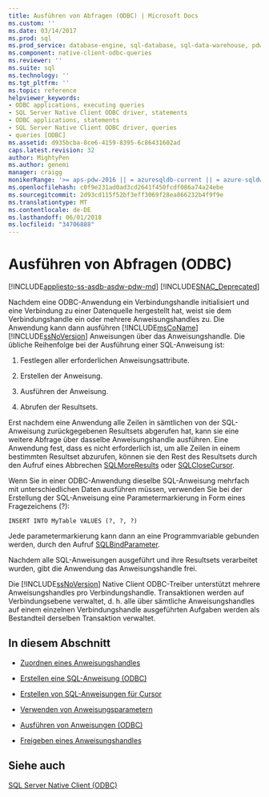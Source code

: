 ```yaml
---
title: Ausführen von Abfragen (ODBC) | Microsoft Docs
ms.custom: ''
ms.date: 03/14/2017
ms.prod: sql
ms.prod_service: database-engine, sql-database, sql-data-warehouse, pdw
ms.component: native-client-odbc-queries
ms.reviewer: ''
ms.suite: sql
ms.technology: ''
ms.tgt_pltfrm: ''
ms.topic: reference
helpviewer_keywords:
- ODBC applications, executing queries
- SQL Server Native Client ODBC driver, statements
- ODBC applications, statements
- SQL Server Native Client ODBC driver, queries
- queries [ODBC]
ms.assetid: d935bcba-8ce6-4159-8395-6c86431602ad
caps.latest.revision: 32
author: MightyPen
ms.author: genemi
manager: craigg
monikerRange: '>= aps-pdw-2016 || = azuresqldb-current || = azure-sqldw-latest || >= sql-server-2016 || = sqlallproducts-allversions'
ms.openlocfilehash: c0f9e231ad0ad3cd2641f450fcdf086a74a24ebe
ms.sourcegitcommit: 2d93cd115f52bf3eff3069f28ea866232b4f9f9e
ms.translationtype: MT
ms.contentlocale: de-DE
ms.lasthandoff: 06/01/2018
ms.locfileid: "34706888"
---
```

# <a name="executing-queries-odbc"></a>Ausführen von Abfragen (ODBC)
[!INCLUDE[appliesto-ss-asdb-asdw-pdw-md](../../includes/appliesto-ss-asdb-asdw-pdw-md.md)]
[!INCLUDE[SNAC_Deprecated](../../includes/snac-deprecated.md)]

  Nachdem eine ODBC-Anwendung ein Verbindungshandle initialisiert und eine Verbindung zu einer Datenquelle hergestellt hat, weist sie dem Verbindungshandle ein oder mehrere Anweisungshandles zu. Die Anwendung kann dann ausführen [!INCLUDE[msCoName](../../includes/msconame-md.md)] [!INCLUDE[ssNoVersion](../../includes/ssnoversion-md.md)] Anweisungen über das Anweisungshandle. Die übliche Reihenfolge bei der Ausführung einer SQL-Anweisung ist:  
  
1.  Festlegen aller erforderlichen Anweisungsattribute.  
  
2.  Erstellen der Anweisung.  
  
3.  Ausführen der Anweisung.  
  
4.  Abrufen der Resultsets.  
  
 Erst nachdem eine Anwendung alle Zeilen in sämtlichen von der SQL-Anweisung zurückgegebenen Resultsets abgerufen hat, kann sie eine weitere Abfrage über dasselbe Anweisungshandle ausführen. Eine Anwendung fest, dass es nicht erforderlich ist, um alle Zeilen in einem bestimmten Resultset abzurufen, können sie den Rest des Resultsets durch den Aufruf eines Abbrechen [SQLMoreResults](../../relational-databases/native-client-odbc-api/sqlmoreresults.md) oder [SQLCloseCursor](../../relational-databases/native-client-odbc-api/sqlclosecursor.md).  
  
 Wenn Sie in einer ODBC-Anwendung dieselbe SQL-Anweisung mehrfach mit unterschiedlichen Daten ausführen müssen, verwenden Sie bei der Erstellung der SQL-Anweisung eine Parametermarkierung in Form eines Fragezeichens (?):  
  
```  
INSERT INTO MyTable VALUES (?, ?, ?)  
```  
  
 Jede parametermarkierung kann dann an eine Programmvariable gebunden werden, durch den Aufruf [SQLBindParameter](../../relational-databases/native-client-odbc-api/sqlbindparameter.md).  
  
 Nachdem alle SQL-Anweisungen ausgeführt und ihre Resultsets verarbeitet wurden, gibt die Anwendung das Anweisungshandle frei.  
  
 Die [!INCLUDE[ssNoVersion](../../includes/ssnoversion-md.md)] Native Client ODBC-Treiber unterstützt mehrere Anweisungshandles pro Verbindungshandle. Transaktionen werden auf Verbindungsebene verwaltet, d. h. alle über sämtliche Anweisungshandles auf einem einzelnen Verbindungshandle ausgeführten Aufgaben werden als Bestandteil derselben Transaktion verwaltet.  
  
## <a name="in-this-section"></a>In diesem Abschnitt  
  
-   [Zuordnen eines Anweisungshandles](../../relational-databases/native-client-odbc-queries/allocating-a-statement-handle.md)  
  
-   [Erstellen eine SQL-Anweisung &#40;ODBC&#41;](../../relational-databases/native-client-odbc-queries/constructing-an-sql-statement-odbc.md)  
  
-   [Erstellen von SQL-Anweisungen für Cursor](../../relational-databases/native-client-odbc-queries/constructing-sql-statements-for-cursors.md)  
  
-   [Verwenden von Anweisungsparametern](../../relational-databases/native-client-odbc-queries/using-statement-parameters.md)  
  
-   [Ausführen von Anweisungen &#40;ODBC&#41;](../../relational-databases/native-client-odbc-queries/executing-statements/executing-statements-odbc.md)  
  
-   [Freigeben eines Anweisungshandles](../../relational-databases/native-client-odbc-queries/freeing-a-statement-handle.md)  
  
## <a name="see-also"></a>Siehe auch  
 [SQL Server Native Client &#40;ODBC&#41;](../../relational-databases/native-client/odbc/sql-server-native-client-odbc.md)  
  
  
